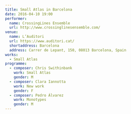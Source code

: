 ```yaml
---
title: Small Atlas in Barcelona
date: 2016-04-10 19:00
performer:
  name: CrossingLines Ensemble
  url: http://www.crossinglinesensemble.com/
venue:
  name: L’Auditori
  url: https://www.auditori.cat/
  shortaddress: Barcelona
  address: Carrer de Lepant, 150, 08013 Barcelona, Spain
works:
  - Small Atlas
programme:
  - composer: Chris Swithinbank
    work: Small Atlas
    gender: M
  - composer: Clara Iannotta
    work: New work
    gender: F
  - composer: Pedro Álvarez
    work: Monotypes
    gender: M
---
```

